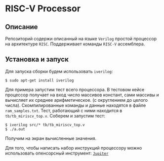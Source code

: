 # RISC-V Processor
## Описание
Репозиторий содержи описанный на языке `Verilog` простой процессор на архитектуре `RISC`.
Поддерживает команды `RISC-V` ассемблера.
## Установка и запуск
Для запуска сборки будем использовать `iverilog`:
```
$ sudo apt-get install iverilog 
```

Для примера запустим тест всего процессора. В тестовом кейсе процессор получает на вход число массивов констант, сами массивы и вычисляет их среднее арифметическое.
(с округлением до целого числа).
Скомпилированные команды и данные находятся в файле `ram_samples.txt`. Тест, работающий с ними находится в `tb/tb_miriscv_top.v`.
Соберем и запустим тест:
```
$ iverilog src/* tb/tb_miriscv_top.v
$ ./a.out 
```
Получим на экран вычисленные значения.


Для того, чтобы написать набор инструкций процессору можно использовать опенсорсный инструмент: [`Jupiter`](github.com/andrescv/Jupiter)

